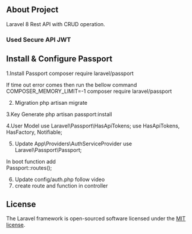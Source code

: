## About Project

Laravel 8 Rest API with CRUD operation.

### Used Secure API JWT

## Install & Configure Passport

1.Install Passport
composer require laravel/passport

If time out error comes then run the bellow command
COMPOSER_MEMORY_LIMIT=-1 composer require laravel/passport

2. Migration
   php artisan migrate

3.Key Generate
php artisan passport:install

4.User Model
use Laravel\Passport\HasApiTokens;
use HasApiTokens, HasFactory, Notifiable;

5. Update App\Providers\AuthServiceProvider
   use Laravel\Passport\Passport;

In boot function add  
Passport::routes();

6. Update config/auth.php
   follow video
7. create route and function in controller

## License

The Laravel framework is open-sourced software licensed under the [MIT license](https://opensource.org/licenses/MIT).
